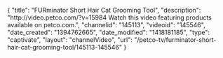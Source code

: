 {
    "title": "FURminator Short Hair Cat Grooming Tool",
    "description": "http:\/\/video.petco.com\/?v=15984 Watch this video featuring products available on petco.com.",
    "channelid": "145113",
    "videoid": "145546",
    "date_created": "1394762665",
    "date_modified": "1418181185",
    "type": "captivate",
    "layout": "channelVideo",
    "url": "\/petco-tv\/furminator-short-hair-cat-grooming-tool\/145113-145546"
}